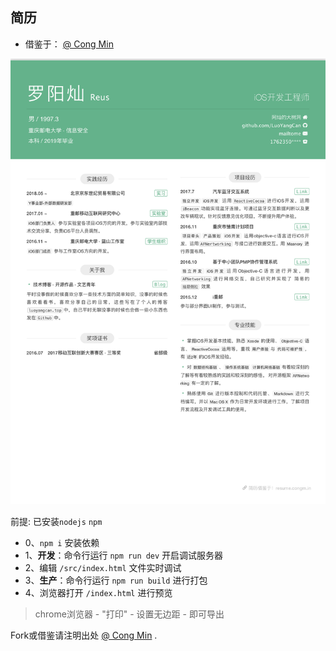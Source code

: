 ## 简历

* 借鉴于： [@ Cong Min](https://congm.in)

![罗阳灿-简历](https://github.com/LuoYangCan/resume/raw/master/resume.png)

前提: 已安装`nodejs` `npm`

- 0、`npm i` 安装依赖
- 1、**开发**：命令行运行 `npm run dev` 开启调试服务器
- 2、编辑 `/src/index.html` 文件实时调试
- 3、**生产**：命令行运行 `npm run build` 进行打包
- 4、浏览器打开 `/index.html` 进行预览

> chrome浏览器 - "打印" - 设置无边距 - 即可导出

Fork或借鉴请注明出处 [@ Cong Min](https://congm.in) . 